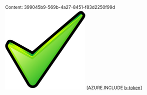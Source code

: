 Content: 399045b9-569b-4a27-8451-f83d2250f99d![image](6fc7934b-c3da-4654-80de-945c665bf5a9.png)
[AZURE.INCLUDE [b-token](b722bab7-a644-4e1f-b0bd-2188e2e529ba.md)]
